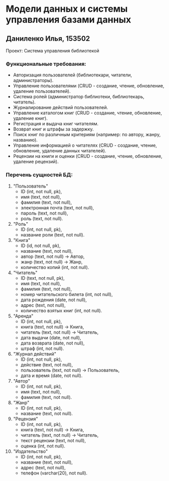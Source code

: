 # Модели данных и системы управления базами данных
## Даниленко Илья, 153502
Проект: Система управления библиотекой

### Функциональные требования:

* Авторизация пользователей (библиотекари, читатели, администраторы).
* Управление пользователями (CRUD - создание, чтение, обновление, удаление пользователей).
* Система ролей (администратор библиотеки, библиотекарь, читатель).
* Журналирование действий пользователей.
* Управление каталогом книг (CRUD - создание, чтение, обновление, удаление книг).
* Регистрация и выдача книг читателям.
* Возврат книг и штрафы за задержку.
* Поиск книг по различным критериям (например: по автору, жанру, названию).
* Управление информацией о читателях (CRUD - создание, чтение, обновление, удаление данных читателей).
* Рецензии на книги и оценки (CRUD - создание, чтение, обновление, удаление рецензий).

### Перечень сущностей БД:
 1. "Пользователь"
       * ID (int, not null, pk),
       * имя (text, not null),
       * фамилия (text, not null),
       * электронная почта (text, not null),
       * пароль (text, not null),
       * роль (text, not null).
 2. "Роль"
       * ID (int, not null, pk),
       * название роли (text, not null).
 3. "Книга" 
      * ID (id, not null, pk),
      * название (text, not null),
      * автор (text, not null) -> Автор,
      * жанр (text, not null) -> Жанр,
      * количество копий (int, not null).
 4. "Читатель"
      * ID (text, not null, pk),
      * имя (text, not null),
      * фамилия (text, not null),
      * номер читательского билета (int, not null),
      * дата рождения (date, not null),
      * адрес (text, not null),
      * количество взятых книг (int, not null).
 5. "Аренда"
      * ID (int, not null, pk),
      * книга (text, not null) -> Книга,
      * читатель (text, not null) -> Читатель,
      * дата выдачи (date, not null),
      * дата возврата (date, not null),
      * штраф (int, not null).
 6. "Журнал действий"
      * ID (int, not null, pk),
      * действие (text, not null),
      * пользователь (text, not null) -> Пользователь,
      * дата и время (date, not null).
 7. "Автор"
      * ID (int, not null, pk),
      * имя (text, not null),
      * фамилия (text, not null).
 8. "Жанр"
      * ID (int, not null, pk),
      * название (text, not null).
 9. "Рецензия"
      * ID (int, not null, pk),
      * книга (text, not null) -> Книга,
      * читатель (text, not null) -> Читатель,
      * текст рецензии (text, not null),
      * оценка (int, not null).
10. "Издательство"
      * ID (int, not null, pk),
      * название (text, not null),
      * адрес (text, not null),
      * телефон (varchar(20), not null).
